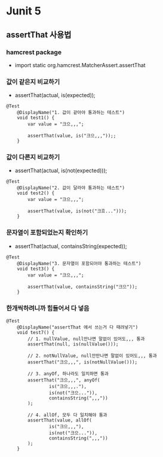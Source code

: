 # Junit 5
## assertThat 사용법

### hamcrest package
- import static org.hamcrest.MatcherAssert.assertThat

### 값이 같은지 비교하기
- assertThat(actual, is(expected));
```
@Test
    @DisplayName("1. 값이 같아야 통과하는 테스트")
    void test1() {
        var value = "크으,,,";

        assertThat(value, is("크으,,,"));;
    }
```

### 값이 다른지 비교하기
- assertThat(actual, is(not(expected)));
```
@Test
    @DisplayName("2. 값이 달라야 통과하는 테스트")
    void test2() {
        var value = "크으,,,";

        assertThat(value, is(not("크흐...")));
    }
```

### 문자열이 포함되었는지 확인하기
- assertThat(actual, containsString(expected));
```
@Test
    @DisplayName("3. 문자열이 포함되어야 통과하는 테스트")
    void test3() {
        var value = "크으,,,";

        assertThat(value, containsString("크으"));
    }
```

### 한개씩하려니까 힘들어서 다 넣음
```
@Test
    @DisplayName("assertThat 에서 쓰는거 다 때려넣기")
    void test7() {
        // 1. nullValue, null만나면 말없이 있어도,,, 통과
        assertThat(null, is(nullValue()));
        
        // 2. notNullValue, null안만나면 말없이 있어도,,, 통과
        assertThat("크으,,,", is(notNullValue()));
        
        // 3. anyOf, 하나라도 일치하면 통과
        assertThat("크으,,,", anyOf(
                is("크으,,,."),
                is(not("크으...")),
                containsString(",,,"))
        );
        
        // 4. allOf, 모두 다 일치해야 통과
        assertThat(value, allOf(
                is("크으,,,"),
                is(not("크으...")),
                containsString(",,,"))
        );
    }
```

